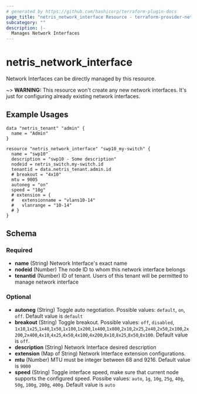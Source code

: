 ```yaml
---
# generated by https://github.com/hashicorp/terraform-plugin-docs
page_title: "netris_network_interface Resource - terraform-provider-netris"
subcategory: ""
description: |-
  Manages Network Interfaces
---
```


# netris_network_interface

Network Interfaces can be directly managed by this resource.

~> **WARNING:** This resource won't create any new network interfaces. It's just for configuring already existing network interfaces.

## Example Usages

```hcl
data "netris_tenant" "admin" {
  name = "Admin"
}

resource "netris_network_interface" "swp10_my-switch" {
  name = "swp10"
  description = "swp10 - Some description"
  nodeid = netris_switch.my-switch.id
  tenantid = data.netris_tenant.admin.id
  # breakout = "4x10"
  mtu = 9005
  autoneg = "on"
  speed = "10g"
  # extension = {
  #   extensionname = "vlans10-14"
  #   vlanrange = "10-14"
  # }
}
```

<!-- schema generated by tfplugindocs -->
## Schema

### Required

- **name** (String) Network Interface's exact name
- **nodeid** (Number) The node ID to whom this network interface belongs
- **tenantid** (Number) ID of tenant. Users of this tenant will be permitted to manage network interface

### Optional

- **autoneg** (String) Toggle auto negotiation. Possible values: `default`, `on`, `off`. Default value is `default`
- **breakout** (String) Toggle breakout. Possible values: `off`, `disabled`, `1x10`,`1x25`,`1x40`,`1x50`,`1x100`,`1x200`,`1x400`,`1x800`,`2x10`,`2x25`,`2x40`,`2x50`,`2x100`,`2x200`,`2x400`,`4x10`,`4x25`,`4x50`,`4x100`,`4x200`,`8x10`,`8x25`,`8x50`,`8x100`. Default value is `off`.
- **description** (String) Network Interface desired description
- **extension** (Map of String) Network Interface extension configurations.
- **mtu** (Number) MTU must be integer between 68 and 9216. Default value is `9000`
- **speed** (String) Toggle interface speed, make sure that current node supports the configured speed. Possibe values: `auto`, `1g`, `10g`, `25g`, `40g`, `50g`, `100g`, `200g`, `400g`. Default value is `auto`
